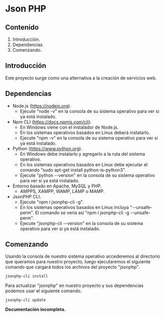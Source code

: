 # Json PHP #

## Contenido ##

1. Introducción.
2. Dependencias.
3. Comenzando.

## Introducción ##

Este proyecto surge como una alternativa a la creación de servicios web.

## Dependencias ##

* Node.js (https://nodejs.org).
  - Ejecute "node -v" en la consola de su sistema operativo para ver si ya está instalado.
* Npm CLI (https://docs.npmjs.com/cli).
  - En Windows viene con el instalador de Node.js.
  - En los sistemas operativos basados en Linux deberá instalarlo.
  - Ejecute "npm -v" en la consola de su sistema operativo para ver si ya está instalado.
* Python (https://www.python.org).
  - En Windows debe instalarlo y agregarlo a la ruta del sistema operativo.
  - En los sistemas operativos basados en Linux debe ejecutar el comando "sudo apt-get install python-is-python3".
  - Ejecute "python --version" en la consola de su sistema operativo para ver si ya está instalado.
* Entorno basado en Apache, MySQL y PHP.
  - AMPPS, XAMPP, WAMP, LAMP o MAMP.
* JsonPHP CLI.
  - Ejecute "npm i jsonphp-cli -g".
  - En los sistemas operativos basados en Linux incluya "--unsafe-perm". El comando se vería así "npm i jsonphp-cli -g --unsafe-perm".
  - Ejecute "jsonphp-cli --version" en la consola de su sistema operativo para ver si ya está instalado.

## Comenzando ##

Usando la consola de nuestro sistema operativo accederemos al directorio que queramos para nuestro proyecto, luego ejecutaremos el siguiente comando que cargará todos los archivos del proyecto "jsonphp".

~~~
jsonphp-cli install
~~~

Para actualizar "jsonphp" en nuestro proyecto y sus dependencias podemos usar el siguiente comando.

~~~
jsonphp-cli update
~~~

**Documentación incompleta.**